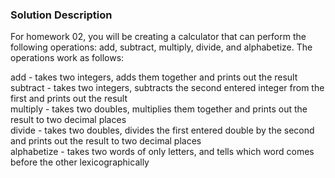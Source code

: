 ### Solution Description

For homework 02, you will be creating a calculator that can perform the following operations: add, subtract, multiply, divide, and alphabetize. The operations work as follows:

add - takes two integers, adds them together and prints out the result<br>
subtract - takes two integers, subtracts the second entered integer from the first and prints out the result<br>
multiply - takes two doubles, multiplies them together and prints out the result to two decimal places<br>
divide - takes two doubles, divides the first entered double by the second and prints out the result to two decimal places<br>
alphabetize - takes two words of only letters, and tells which word comes before the other lexicographically

